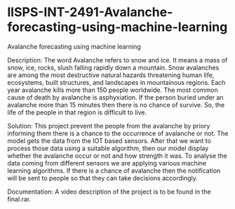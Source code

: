 # llSPS-INT-2491-Avalanche-forecasting-using-machine-learning
Avalanche forecasting using machine learning

Description:
The word Avalanche refers to snow and ice. It means a mass of snow, ice, rocks, slush falling rapidly down a mountain. Snow avalanches are among the most destructive natural hazards threatening human life, ecosystems, built structures, and landscapes in mountainous regions. Each year avalanche kills more than 150 people worldwide. The most common cause of death by avalanche is asphyxiation. If the person buried under an avalanche more than 15 minutes then there is no chance of survive. So, the life of the people in that region is difficult to live.


Solution:
This project prevent the people from the avalanche by priory informing them there is a chance to the occurrence of avalanche or not. The model gets the data from the IOT based sensors. After that we want to process those data using a suitable algorithm, then our model display whether the avalanche occur or not and how strength it was. To analyse the  data coming from different sensors we are applying various machine learning algorithms. If there is a chance of  avalanche then the notification will be sent to people  so that they can take decisions accordingly.

Documentation:
A video description of the project is to be found in the final.rar.
